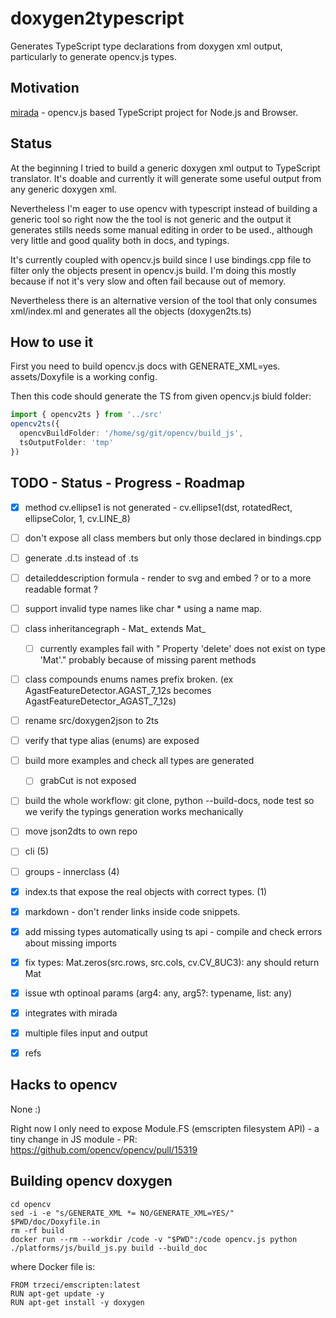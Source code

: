 # doxygen2typescript

Generates TypeScript type declarations from doxygen xml output, particularly to generate opencv.js types.

## Motivation

[mirada](https://www.npmjs.com/package/mirada) - opencv.js based TypeScript project for Node.js and Browser.

## Status

At the beginning I tried to build a generic doxygen xml output to TypeScript translator. It's doable and currently it will generate some useful output from any generic doxygen xml.

Nevertheless I'm eager to use opencv with typescript instead of building a generic tool so right now the the tool is not generic and the output it generates stills needs some manual editing in order to be used., although very little and good quality both in docs, and typings. 

It's currently coupled with opencv.js build since I use bindings.cpp file to filter only the objects present in opencv.js build. I'm doing this mostly because if not it's very slow and often fail because out of memory. 

Nevertheless there is an alternative version of the tool that only consumes xml/index.ml and generates all the objects (doxygen2ts.ts)

## How to use it

First you need to build opencv.js docs with GENERATE_XML=yes. assets/Doxyfile is a working config.

Then this code should generate the TS from given opencv.js biuld folder:

```ts
import { opencv2ts } from '../src'
opencv2ts({
  opencvBuildFolder: '/home/sg/git/opencv/build_js',
  tsOutputFolder: 'tmp'
})
```

## TODO - Status - Progress - Roadmap
- [x] method cv.ellipse1 is not generated -   cv.ellipse1(dst, rotatedRect, ellipseColor, 1, cv.LINE_8)
- [ ] don't expose all class members but only those declared in bindings.cpp
- [ ] generate .d.ts instead of .ts
- [ ] detaileddescription formula - render to svg and embed ? or to a more readable format ? 
- [ ] support invalid type names like char * using a name map. 
- [ ] class inheritancegraph - Mat_ extends Mat_
  - [ ] currently examples fail with " Property 'delete' does not exist on type 'Mat'." probably because of missing parent methods
- [ ] class compounds enums names prefix broken. (ex AgastFeatureDetector.AGAST_7_12s becomes AgastFeatureDetector_AGAST_7_12s)
- [ ] rename src/doxygen2json to 2ts 
- [ ] verify that type alias (enums) are exposed 
- [ ] build more examples and check all types are generated
  - [ ] grabCut is not exposed
- [ ] build the whole workflow: git clone, python --build-docs, node test so we verify the typings generation works mechanically
- [ ] move json2dts to own repo
- [ ] cli (5)
- [ ] groups - innerclass (4)
- [x] index.ts that expose the real objects with correct types. (1)
- [x] markdown - don't render links inside code snippets.
- [x] add missing types automatically using ts api - compile and check errors about missing imports 
- [x] fix types: Mat.zeros(src.rows, src.cols, cv.CV_8UC3): any should return Mat
- [x] issue wth optinoal params  (arg4: any, arg5?: typename, list: any)
- [x] integrates with mirada
- [x] multiple files input and output
- [x] refs
 

## Hacks to opencv

None :) 

Right now I only need to expose Module.FS (emscripten filesystem API) - a tiny change in JS module - PR: https://github.com/opencv/opencv/pull/15319

## Building opencv doxygen

```
cd opencv
sed -i -e "s/GENERATE_XML *= NO/GENERATE_XML=YES/" $PWD/doc/Doxyfile.in
rm -rf build 
docker run --rm --workdir /code -v "$PWD":/code opencv.js python ./platforms/js/build_js.py build --build_doc
```

where Docker file is:

```
FROM trzeci/emscripten:latest
RUN apt-get update -y
RUN apt-get install -y doxygen
```
